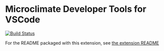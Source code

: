 # Microclimate Developer Tools for VSCode

[![Build Status](https://travis.ibm.com/dev-ex/microclimate-vscode.svg?token=jLZpzPrJozeLHsb1tpsR&branch=master)](https://travis.ibm.com/dev-ex/microclimate-vscode)

For the README packaged with this extension, see [the extension README](https://github.ibm.com/dev-ex/microclimate-vscode/tree/master/dev/README.md)